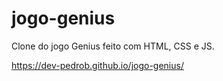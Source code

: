 # jogo-genius
Clone do jogo Genius feito com HTML, CSS e JS.

https://dev-pedrob.github.io/jogo-genius/
